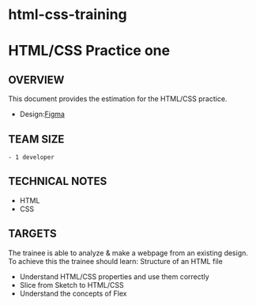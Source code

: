 # html-css-training
# HTML/CSS Practice one
## OVERVIEW
This document provides the estimation for the HTML/CSS practice.
* Design:[Figma](https://www.figma.com/file/ydt7Z8F61dNcQi7cKcZTgx/School-Genic---simple-website%C2%A0template%C2%A0download-html-with%C2%A0css-for-school-(Community)?node-id=2690%3A6927&mode=dev)
## TEAM SIZE
    - 1 developer
## TECHNICAL NOTES
  - HTML
  - CSS
## TARGETS
The trainee is able to analyze & make a webpage from an existing design. To achieve this the trainee should learn:
Structure of an HTML file
  * Understand HTML/CSS properties and use them correctly
  * Slice from Sketch to HTML/CSS
  * Understand the concepts of Flex
